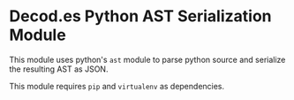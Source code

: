 # Decod.es Python AST Serialization Module

This module uses python's ```ast``` module to parse python source and serialize the resulting AST as JSON.

This module requires ```pip``` and ```virtualenv``` as dependencies.